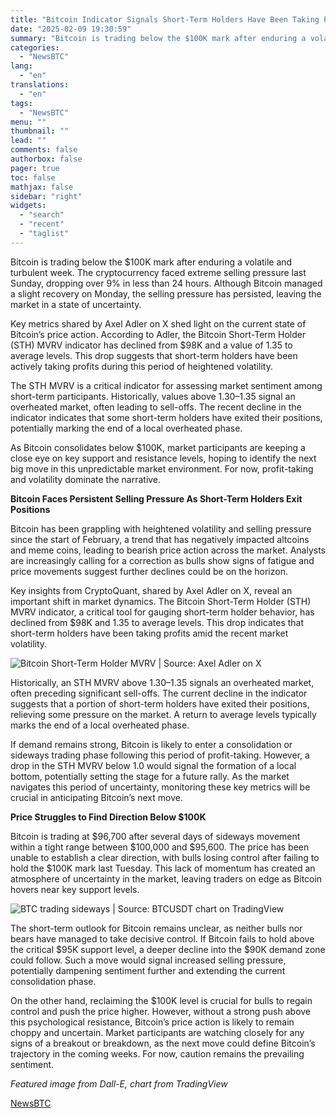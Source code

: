 ```yaml
---
title: "Bitcoin Indicator Signals Short-Term Holders Have Been Taking Profits – Is The Next Rally Near?"
date: "2025-02-09 19:30:59"
summary: "Bitcoin is trading below the $100K mark after enduring a volatile and turbulent week. The cryptocurrency faced extreme selling pressure last Sunday, dropping over 9% in less than 24 hours. Although Bitcoin managed a slight recovery on Monday, the selling pressure has persisted, leaving the market in a state of..."
categories:
  - "NewsBTC"
lang:
  - "en"
translations:
  - "en"
tags:
  - "NewsBTC"
menu: ""
thumbnail: ""
lead: ""
comments: false
authorbox: false
pager: true
toc: false
mathjax: false
sidebar: "right"
widgets:
  - "search"
  - "recent"
  - "taglist"
---
```


Bitcoin is trading below the $100K mark after enduring a volatile and turbulent week. The cryptocurrency faced extreme selling pressure last Sunday, dropping over 9% in less than 24 hours. Although Bitcoin managed a slight recovery on Monday, the selling pressure has persisted, leaving the market in a state of uncertainty.

Key metrics shared by Axel Adler on X shed light on the current state of Bitcoin’s price action. According to Adler, the Bitcoin Short-Term Holder (STH) MVRV indicator has declined from $98K and a value of 1.35 to average levels. This drop suggests that short-term holders have been actively taking profits during this period of heightened volatility.

The STH MVRV is a critical indicator for assessing market sentiment among short-term participants. Historically, values above 1.30–1.35 signal an overheated market, often leading to sell-offs. The recent decline in the indicator indicates that some short-term holders have exited their positions, potentially marking the end of a local overheated phase.

As Bitcoin consolidates below $100K, market participants are keeping a close eye on key support and resistance levels, hoping to identify the next big move in this unpredictable market environment. For now, profit-taking and volatility dominate the narrative.

**Bitcoin Faces Persistent Selling Pressure As Short-Term Holders Exit Positions**

Bitcoin has been grappling with heightened volatility and selling pressure since the start of February, a trend that has negatively impacted altcoins and meme coins, leading to bearish price action across the market. Analysts are increasingly calling for a correction as bulls show signs of fatigue and price movements suggest further declines could be on the horizon.

Key insights from CryptoQuant, shared by Axel Adler on X, reveal an important shift in market dynamics. The Bitcoin Short-Term Holder (STH) MVRV indicator, a critical tool for gauging short-term holder behavior, has declined from $98K and 1.35 to average levels. This drop indicates that short-term holders have been taking profits amid the recent market volatility.

![Bitcoin Short-Term Holder MVRV | Source: Axel Adler on X](https://s3.tradingview.com/news/image/newsbtc:41aa56dec094b-114e56a71db6071f19675b14532c2626-resized.jpeg)

Historically, an STH MVRV above 1.30–1.35 signals an overheated market, often preceding significant sell-offs. The current decline in the indicator suggests that a portion of short-term holders have exited their positions, relieving some pressure on the market. A return to average levels typically marks the end of a local overheated phase.

If demand remains strong, Bitcoin is likely to enter a consolidation or sideways trading phase following this period of profit-taking. However, a drop in the STH MVRV below 1.0 would signal the formation of a local bottom, potentially setting the stage for a future rally. As the market navigates this period of uncertainty, monitoring these key metrics will be crucial in anticipating Bitcoin’s next move.

**Price Struggles to Find Direction Below $100K**

Bitcoin is trading at $96,700 after several days of sideways movement within a tight range between $100,000 and $95,600. The price has been unable to establish a clear direction, with bulls losing control after failing to hold the $100K mark last Tuesday. This lack of momentum has created an atmosphere of uncertainty in the market, leaving traders on edge as Bitcoin hovers near key support levels.

![BTC trading sideways | Source: BTCUSDT chart on TradingView](https://s3.tradingview.com/news/image/newsbtc:41aa56dec094b-86470beb70f4c84e3fd475c622eb5608-resized.jpeg)

The short-term outlook for Bitcoin remains unclear, as neither bulls nor bears have managed to take decisive control. If Bitcoin fails to hold above the critical $95K support level, a deeper decline into the $90K demand zone could follow. Such a move would signal increased selling pressure, potentially dampening sentiment further and extending the current consolidation phase.

On the other hand, reclaiming the $100K level is crucial for bulls to regain control and push the price higher. However, without a strong push above this psychological resistance, Bitcoin’s price action is likely to remain choppy and uncertain. Market participants are watching closely for any signs of a breakout or breakdown, as the next move could define Bitcoin’s trajectory in the coming weeks. For now, caution remains the prevailing sentiment.

*Featured image from Dall-E, chart from TradingView*

[NewsBTC](https://www.tradingview.com/news/newsbtc:41aa56dec094b:0-bitcoin-indicator-signals-short-term-holders-have-been-taking-profits-is-the-next-rally-near/)
